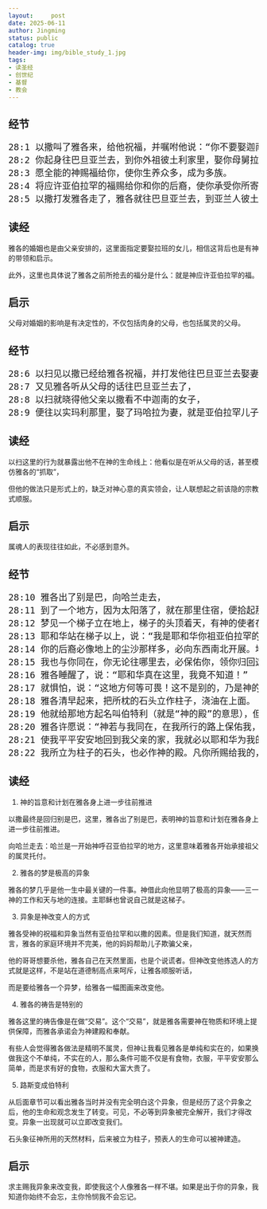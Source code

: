 ```yaml
---
layout:     post
date: 2025-06-11
author: Jingming
status: public
catalog: true
header-img: img/bible_study_1.jpg
tags:
- 读圣经
- 创世纪
- 基督
- 教会
---
```


## 经节
<pre style="font-size: 18px;">
28:1 以撒叫了雅各来，给他祝福，并嘱咐他说：“你不要娶迦南的女子为妻。
28:2 你起身往巴旦亚兰去，到你外祖彼土利家里，娶你母舅拉班的女儿为妻。
28:3 愿全能的神赐福给你，使你生养众多，成为多族。
28:4 将应许亚伯拉罕的福赐给你和你的后裔，使你承受你所寄居的地为业，就是神赐给亚伯拉罕的地。”
28:5 以撒打发雅各走了，雅各就往巴旦亚兰去，到亚兰人彼土利的儿子拉班那里。拉班是雅各和以扫的母亲利百加的哥哥。
</pre>

## 读经

雅各的婚姻也是由父亲安排的，这里面指定要娶拉班的女儿，相信这背后也是有神的带领和启示。

此外，这里也具体说了雅各之前所抢去的福分是什么：就是神应许亚伯拉罕的福。

## 启示

父母对婚姻的影响是有决定性的，不仅包括肉身的父母，也包括属灵的父母。

## 经节
<pre style="font-size: 18px;">
28:6 以扫见以撒已经给雅各祝福，并打发他往巴旦亚兰去娶妻，且嘱咐他说：“不要娶迦南的女子为妻。”
28:7 又见雅各听从父母的话往巴旦亚兰去了，
28:8 以扫就晓得他父亲以撒看不中迦南的女子，
28:9 便往以实玛利那里，娶了玛哈拉为妻，就是亚伯拉罕儿子以实玛利的女儿，尼拜约的妹子。
</pre>

## 读经

以扫这里的行为就暴露出他不在神的生命线上：他看似是在听从父母的话，甚至模仿雅各的“抓取”，

但他的做法只是形式上的，缺乏对神心意的真实领会，让人联想起之前该隐的宗教式顺服。

## 启示

属魂人的表现往往如此，不必感到意外。

## 经节
<pre style="font-size: 18px;">
28:10 雅各出了别是巴，向哈兰走去，
28:11 到了一个地方，因为太阳落了，就在那里住宿，便拾起那地方的一块石头枕在头下，在那里躺卧睡了。
28:12 梦见一个梯子立在地上，梯子的头顶着天，有神的使者在梯子上，上去下来。
28:13 耶和华站在梯子以上，说：“我是耶和华你祖亚伯拉罕的神，也是以撒的神。我要将你现在所躺卧之地赐给你和你的后裔。
28:14 你的后裔必像地上的尘沙那样多，必向东西南北开展。地上万族必因你和你的后裔得福。
28:15 我也与你同在，你无论往哪里去，必保佑你，领你归回这地，总不离弃你，直到我成全了向你所应许的。”
28:16 雅各睡醒了，说：“耶和华真在这里，我竟不知道！”
28:17 就惧怕，说：“这地方何等可畏！这不是别的，乃是神的殿，也是天的门。”
28:18 雅各清早起来，把所枕的石头立作柱子，浇油在上面。
28:19 他就给那地方起名叫伯特利（就是“神的殿”的意思），但那地方起先名叫路斯。
28:20 雅各许愿说：“神若与我同在，在我所行的路上保佑我，又给我食物吃，衣服穿，
28:21 使我平平安安地回到我父亲的家，我就必以耶和华为我的神。
28:22 我所立为柱子的石头，也必作神的殿。凡你所赐给我的，我必将十分之一献给你。”
</pre>

## 读经

1. 神的旨意和计划在雅各身上进一步往前推进

以撒最终是回归别是巴，这里，雅各出了别是巴，表明神的旨意和计划在雅各身上进一步往前推进。

向哈兰走去：哈兰是一开始神呼召亚伯拉罕的地方，这里意味着雅各开始承接祖父的属灵托付。

2. 雅各的梦是极高的异象

雅各的梦几乎是他一生中最关键的一件事。神借此向他显明了极高的异象——三一神的工作和天与地的连接。主耶稣也曾说自己就是这梯子。

3. 异象是神改变人的方式

雅各受神的祝福和异象当然有亚伯拉罕和以撒的因素。但是我们知道，就天然而言，雅各的家庭环境并不完美，他的妈妈帮助儿子欺骗父亲，

他的哥哥想要杀他，雅各自己在天然里面，也是个说谎者。但神改变他拣选人的方式就是这样，不是站在道德制高点来呵斥，让雅各顺服听话，

而是要给雅各一个异梦，给雅各一幅图画来改变他。

4. 雅各的祷告是特别的

雅各这里的祷告像是在做“交易”。这个“交易”，就是雅各需要神在物质和环境上提供保障，而雅各承诺会为神建殿和奉献。

有些人会觉得雅各做法是精明不属灵，但神让我看见雅各是单纯和实在的，如果换做我这个不单纯，不实在的人，那么条件可能不仅是有食物，衣服，平平安安那么简单，而是求有好的食物，衣服和大富大贵了。

5. 路斯变成伯特利

从后面章节可以看出雅各当时并没有完全明白这个异象，但是经历了这个异象之后，他的生命和观念发生了转变。可见，不必等到异象被完全解开，我们才得改变。异象一出现就可以立即改变我们。

石头象征神所用的天然材料，后来被立为柱子，预表人的生命可以被神建造。

## 启示

求主赐我异象来改变我，即使我这个人像雅各一样不堪。如果是出于你的异象，我知道你始终不会忘，主你怜悯我不会忘记。